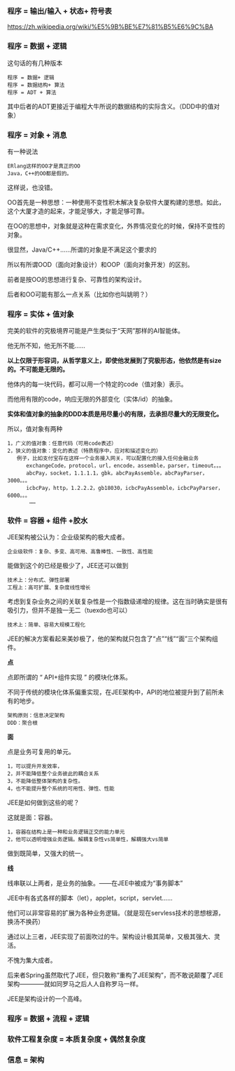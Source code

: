 ### 程序 = 输出/输入 + 状态+ 符号表
https://zh.wikipedia.org/wiki/%E5%9B%BE%E7%81%B5%E6%9C%BA
### 程序 = 数据 + 逻辑

这句话的有几种版本

    程序 = 数据+ 逻辑
    程序 = 数据结构+ 算法
    程序 = ADT + 算法

其中后者的ADT更接近于编程大牛所说的数据结构的实际含义。（DDD中的值对象）

### 程序 = 对象 + 消息

有一种说法

    ERlang这样的OO才是真正的OO
    Java，C++的OO都是假的。

这样说，也没错。

OO首先是一种思想：一种使用不变性积木解决复杂软件大厦构建的思想。如此，这个大厦才造的起来，才能足够大，才能足够可靠。

在OO的思想中，对象就是这种在需求变化，外界情况变化的时候，保持不变性的对象。

很显然，Java/C++……所谓的对象是不满足这个要求的

所以有所谓OOD（面向对象设计）和OOP（面向对象开发）的区别。

前者是按OO的思想进行复杂、可靠性的架构设计。

后者和OO可能有那么一点关系（比如你也叫姚明？）


### 程序 = 实体 + 值对象   

完美的软件的究极境界可能是产生类似于“天网”那样的AI智能体。

他无所不知，他无所不能……

**以上仅限于形容词，从哲学意义上，即使他发展到了究极形态，他依然是有size的。不可能是无限的。**

他体内的每一块代码，都可以用一个特定的code（值对象）表示。

而他用有限的code，响应无限的外部变化（实体/id）的抽象。


**实体和值对象的抽象的DDD本质是用尽量小的有限，去承担尽量大的无限变化。**

所以，值对象有两种

    1，广义的值对象：任意代码（可用code表述）
    2，狭义的值对象：变化的表述（特质程序中，应对和描述变化的）
       例子，比如支付宝存在这样一个业务接入网关，可以配置化的接入任何金融业务
          exchangeCode，protocol，url，encode，assemble，parser，timeout。。。
          abcPay，socket，1.1.1.1，gbk，abcPayAssemble，abcPayParser，3000。。。
          icbcPay，http，1.2.2.2，gb18030，icbcPayAssemble，icbcPayParser，6000。。。
           ……


### 软件 = 容器 + 组件 +胶水

JEE架构被公认为：企业级架构的极大成者。

    企业级软件：复杂、多变、高可用、高鲁棒性、一致性、高性能

能做到这个的已经是极少了，JEE还可以做到
    
    技术上：分布式、弹性部署
    工程上：高可扩展、复杂度线性增长

考虑到复杂业务之间的关联复杂性是一个指数级递增的规律。这在当时确实是很有吸引力，但并不是独一无二（tuexdo也可以）

    技术上：简单、容易大规模工程化

JEE的解决方案看起来美妙极了，他的架构就只包含了“点”“线”“面”三个架构组件。


**点**

点即所谓的 “ API+组件实现 ” 的模块化体系。

不同于传统的模块化体系偏重实现，在JEE架构中，API的地位被提升到了前所未有的地步。

    架构原则：信息决定架构
    DDD：聚合根

**面**

点是业务可复用的单元。

    1，可以提升开发效率，
    2，并不能降低整个业务彼此的耦合关系
    3，不能降低整体架构的复杂性。
    4，也不能提升整个系统的可用性、弹性、性能

JEE是如何做到这些的呢？

这就是面：容器。

    1，容器在结构上是一种和业务逻辑正交的能力单元
    2，他可以透明增强业务逻辑。解耦复杂性vs简单性，解耦强大vs简单
    
做到既简单，又强大的统一。

**线**

线串联以上两者，是业务的抽象。——在JEE中被成为“事务脚本”

JEE中有各式各样的脚本（let），applet，script，servlet……

他们可以非常容易的扩展为各种业务逻辑。（就是现在servless技术的思想根源，换汤不换药）


通过以上三者，JEE实现了前面吹过的牛。架构设计极其简单，又极其强大、灵活。

不愧为集大成者。

后来者Spring虽然取代了JEE，但只敢称“重构了JEE架构”，而不敢说颠覆了JEE架构————就如同罗马之后人人自称罗马一样。

JEE是架构设计的一个高峰。


### 程序  = 数据 + 流程 + 逻辑

### 软件工程复杂度 = 本质复杂度 + 偶然复杂度

###  信息 = 架构




